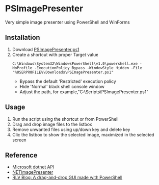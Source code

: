 # PSImagePresenter
Very simple image presenter using PowerShell and WinForms

## Installation
1. Download [PSImagePresenter.ps1](../../raw/master/PSImagePresenter.ps1)
2. Create a shortcut with proper Target value
   ```
   C:\Windows\System32\WindowsPowerShell\v1.0\powershell.exe -NoProfile -ExecutionPolicy Bypass -WindowStyle Hidden -File "%USERPROFILE%\Downloads\PSImagePresenter.ps1"
   ```
   * Bypass the default 'Restricted' execution policy
   * Hide 'Normal' black shell console window
   * Adjust the path, for example,"C:\Scripts\PSImagePresenter.ps1"

## Usage
1. Run the script using the shortcut or from PowerShell
2. Drag and drop image files to the listbox
3. Remove unwanted files using up/down key and delete key
4. Clic the listbox to show the selected image, maximized in the selected screen

## Reference
* [Microsoft dotnet API](https://docs.microsoft.com/en-us/dotnet/api/system.windows.forms)
* [NETImagePresenter](https://github.com/hamletmun/NETImagePresenter)
* [RLV Blog: A drag-and-drop GUI made with PowerShell](https://www.rlvision.com/blog/a-drag-and-drop-gui-made-with-powershell)
